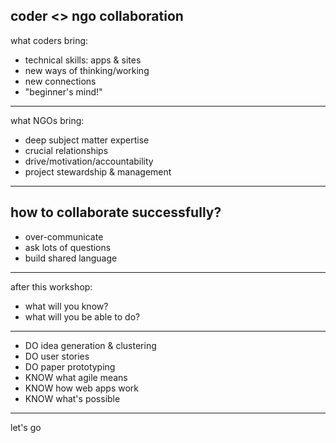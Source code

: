 coder <> ngo collaboration
---
what coders bring:
* technical skills: apps & sites
* new ways of thinking/working
* new connections
* "beginner's mind!"
---
what NGOs bring:
* deep subject matter expertise
* crucial relationships
* drive/motivation/accountability
* project stewardship & management
---
how to collaborate successfully?
---
* over-communicate
* ask lots of questions
* build shared language
---
after this workshop:
* what will you know?
* what will you be able to do?
---
* DO idea generation & clustering
* DO user stories
* DO paper prototyping
* KNOW what agile means
* KNOW how web apps work
* KNOW what's possible
---
let's go
